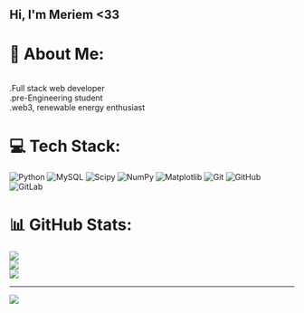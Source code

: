 ## Hi, I'm Meriem <33

# 💫 About Me:
<br>.Full stack web developer<br>.pre-Engineering student<br>.web3, renewable energy enthusiast<br>


# 💻 Tech Stack:
![Python](https://img.shields.io/badge/python-3670A0?style=for-the-badge&logo=python&logoColor=ffdd54) ![MySQL](https://img.shields.io/badge/mysql-4479A1.svg?style=for-the-badge&logo=mysql&logoColor=white) ![Scipy](https://img.shields.io/badge/SciPy-%230C55A5.svg?style=for-the-badge&logo=scipy&logoColor=%white) ![NumPy](https://img.shields.io/badge/numpy-%23013243.svg?style=for-the-badge&logo=numpy&logoColor=white) ![Matplotlib](https://img.shields.io/badge/Matplotlib-%23ffffff.svg?style=for-the-badge&logo=Matplotlib&logoColor=black) ![Git](https://img.shields.io/badge/git-%23F05033.svg?style=for-the-badge&logo=git&logoColor=white) ![GitHub](https://img.shields.io/badge/github-%23121011.svg?style=for-the-badge&logo=github&logoColor=white) ![GitLab](https://img.shields.io/badge/gitlab-%23181717.svg?style=for-the-badge&logo=gitlab&logoColor=white)
# 📊 GitHub Stats:
![](https://github-readme-stats.vercel.app/api?username=meriemds&theme=transparent&hide_border=false&include_all_commits=false&count_private=true)<br/>
![](https://nirzak-streak-stats.vercel.app/?user=meriemds&theme=transparent&hide_border=false)<br/>
![](https://github-readme-stats.vercel.app/api/top-langs/?username=meriemds&theme=transparent&hide_border=false&include_all_commits=false&count_private=true&layout=compact)

---
[![](https://visitcount.itsvg.in/api?id=meriemds&icon=0&color=0)](https://visitcount.itsvg.in)

<!-- Proudly created with GPRM ( https://gprm.itsvg.in ) -->
